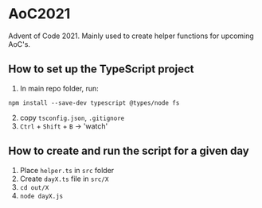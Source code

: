 # AoC2021
Advent of Code 2021. Mainly used to create helper functions for upcoming AoC's.

## How to set up the TypeScript project
1. In main repo folder, run:

```shell
npm install --save-dev typescript @types/node fs
```

2. copy `tsconfig.json`, `.gitignore`
3. `Ctrl` + `Shift` + `B` -> 'watch'

## How to create and run the script for a given day
1. Place `helper.ts` in `src` folder
1. Create `dayX.ts` file in `src/X`
2. `cd out/X`
3. `node dayX.js`
